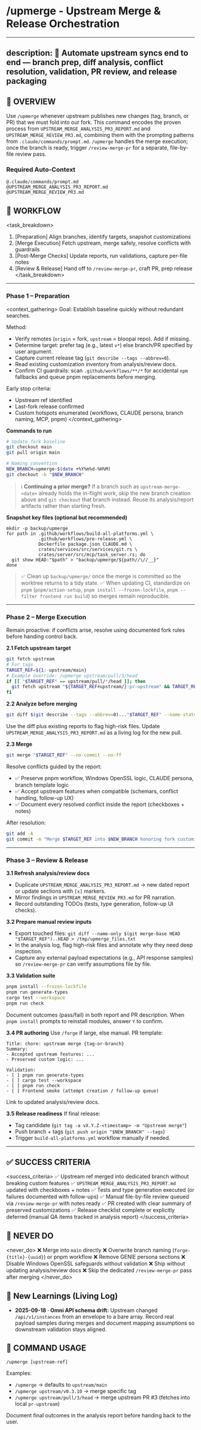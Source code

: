 # /upmerge - Upstream Merge & Release Orchestration

---
description: 🔄 Automate upstream syncs end to end — branch prep, diff analysis, conflict resolution, validation, PR review, and release packaging
---

## 🧭 OVERVIEW

Use `/upmerge` whenever upstream publishes new changes (tag, branch, or PR) that we must fold into our fork. This command encodes the proven process from `UPSTREAM_MERGE_ANALYSIS_PR3_REPORT.md` and `UPSTREAM_MERGE_REVIEW_PR3.md`, combining them with the prompting patterns from `.claude/commands/prompt.md`. `/upmerge` handles the merge execution; once the branch is ready, trigger `/review-merge-pr` for a separate, file-by-file review pass.

### Required Auto-Context
```
@.claude/commands/prompt.md
@UPSTREAM_MERGE_ANALYSIS_PR3_REPORT.md
@UPSTREAM_MERGE_REVIEW_PR3.md
```

## 🔁 WORKFLOW

<task_breakdown>
1. [Preparation] Align branches, identify targets, snapshot customizations
2. [Merge Execution] Fetch upstream, merge safely, resolve conflicts with guardrails
3. [Post-Merge Checks] Update reports, run validations, capture per-file notes
4. [Review & Release] Hand off to `/review-merge-pr`, craft PR, prep release
</task_breakdown>

---
### Phase 1 – Preparation

<context_gathering>
Goal: Establish baseline quickly without redundant searches.

Method:
- Verify remotes (`origin` = fork, `upstream` = bloopai repo). Add if missing.
- Determine target: prefer tag (e.g., latest `v*`) else branch/PR specified by user argument.
- Capture current release tag (`git describe --tags --abbrev=0`).
- Read existing customization inventory from analysis/review docs.
- Confirm CI guardrails: scan `.github/workflows/**/*` for accidental `npm` fallbacks and queue pnpm replacements before merging.

Early stop criteria:
- Upstream ref identified
- Last-fork release confirmed
- Custom hotspots enumerated (workflows, CLAUDE persona, branch naming, MCP, pnpm)
</context_gathering>

**Commands to run**
```bash
# Update fork baseline
git checkout main
git pull origin main

# Naming convention
NEW_BRANCH=upmerge-$(date +%Y%m%d-%H%M)
git checkout -b "$NEW_BRANCH"
```

> ℹ️ **Continuing a prior merge?** If a branch such as `upstream-merge-<date>` already holds the in-flight work, skip the new branch creation above and `git checkout` that branch instead. Reuse its analysis/report artifacts rather than starting fresh.

**Snapshot key files (optional but recommended)**
```
mkdir -p backup/upmerge
for path in .github/workflows/build-all-platforms.yml \
            .github/workflows/pre-release.yml \
            Dockerfile package.json CLAUDE.md \
            crates/services/src/services/git.rs \
            crates/server/src/mcp/task_server.rs; do
  git show HEAD:"$path" > "backup/upmerge/${path//\//__}"
done
```

> ✅ Clean up `backup/upmerge/` once the merge is committed so the worktree returns to a tidy state.
> ✅ When updating CI, standardize on `pnpm` (`pnpm/action-setup`, `pnpm install --frozen-lockfile`, `pnpm --filter frontend run build`) so merges remain reproducible.

---
### Phase 2 – Merge Execution

<persistence>
Remain proactive: if conflicts arise, resolve using documented fork rules before handing control back.
</persistence>

**2.1 Fetch upstream target**
```bash
git fetch upstream
# For tags
TARGET_REF=${1:-upstream/main}
# Example override: /upmerge upstream/pull/3/head
if [[ "$TARGET_REF" == upstream/pull/*/head ]]; then
  git fetch upstream "${TARGET_REF#upstream/}:pr-upstream" && TARGET_REF=pr-upstream
fi
```

**2.2 Analyze before merging**
```bash
git diff $(git describe --tags --abbrev=0)..."$TARGET_REF" --name-status > /tmp/upmerge_changed_files.txt
```
Use the diff plus existing reports to flag high-risk files. Update `UPSTREAM_MERGE_ANALYSIS_PR3_REPORT.md` as a living log for the new pull.

**2.3 Merge**
```bash
git merge "$TARGET_REF" --no-commit --no-ff
```
Resolve conflicts guided by the report:
- ✅ Preserve pnpm workflow, Windows OpenSSL logic, CLAUDE persona, branch template logic
- ✅ Accept upstream features when compatible (schemars, conflict handling, follow-up UX)
- ✅ Document every resolved conflict inside the report (checkboxes + notes)

After resolution:
```bash
git add -A
git commit -m "Merge $TARGET_REF into $NEW_BRANCH honoring fork customizations"
```

---
### Phase 3 – Review & Release

**3.1 Refresh analysis/review docs**
- Duplicate `UPSTREAM_MERGE_ANALYSIS_PR3_REPORT.md` → new dated report or update sections with `[x]` markers.
- Mirror findings in `UPSTREAM_MERGE_REVIEW_PR3.md` for PR narration.
- Record outstanding TODOs (tests, type generation, follow-up UI checks).

**3.2 Prepare manual review inputs**
- Export touched files: `git diff --name-only $(git merge-base HEAD "$TARGET_REF")..HEAD > /tmp/upmerge_files.txt`
- In the analysis log, flag high-risk files and annotate why they need deep inspection.
- Capture any external payload expectations (e.g., API response samples) so `/review-merge-pr` can verify assumptions file by file.

**3.3 Validation suite**
```bash
pnpm install --frozen-lockfile
pnpm run generate-types
cargo test --workspace
pnpm run check
```
Document outcomes (pass/fail) in both report and PR description. When `pnpm install` prompts to reinstall modules, answer `Y` to confirm.

**3.4 PR authoring**
Use `/forge` if large, else manual. PR template:
```
Title: chore: upstream merge {tag-or-branch}
Summary:
- Accepted upstream features: ...
- Preserved custom logic: ...

Validation:
- [ ] pnpm run generate-types
- [ ] cargo test --workspace
- [ ] pnpm run check
- [ ] Frontend smoke (attempt creation / follow-up queue)
```
Link to updated analysis/review docs.

**3.5 Release readiness**
If final release:
- Tag candidate (`git tag -a vX.Y.Z-<timestamp> -m "Upstream merge"`)
- Push branch + tags (`git push origin "$NEW_BRANCH" --tags`)
- Trigger `build-all-platforms.yml` workflow manually if needed.

---
## ✅ SUCCESS CRITERIA
<success_criteria>
✅ Upstream ref merged into dedicated branch without breaking custom features
✅ `UPSTREAM_MERGE_ANALYSIS_PR3_REPORT.md` updated with checkboxes + notes
✅ Tests and type generation executed (or failures documented with follow-ups)
✅ Manual file-by-file review queued via `/review-merge-pr` with notes ready
✅ PR created with clear summary of preserved customizations
✅ Release checklist complete or explicitly deferred (manual QA items tracked in analysis report)
</success_criteria>

## 🚫 NEVER DO
<never_do>
❌ Merge into `main` directly
❌ Overwrite branch naming (`forge-{title}-{uuid}`) or pnpm workflow
❌ Remove GENIE persona sections
❌ Disable Windows OpenSSL safeguards without validation
❌ Ship without updating analysis/review docs
❌ Skip the dedicated `/review-merge-pr` pass after merging
</never_do>

## 📓 New Learnings (Living Log)
- **2025-09-18 · Omni API schema drift:** Upstream changed `/api/v1/instances` from an envelope to a bare array. Record real payload samples during merges and document mapping assumptions so downstream validation stays aligned.

## 🧪 COMMAND USAGE
```
/upmerge [upstream-ref]
```
Examples:
- `/upmerge` → defaults to `upstream/main`
- `/upmerge upstream/v0.3.10` → merge specific tag
- `/upmerge upstream/pull/3/head` → merge upstream PR #3 (fetches into local `pr-upstream`)

Document final outcomes in the analysis report before handing back to the user.
